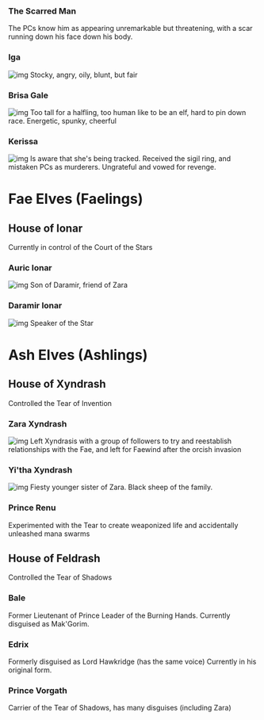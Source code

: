 ### The Scarred Man
The PCs know him as appearing unremarkable but threatening, with a scar running down his face down his body.

### Iga
![img](portrait-iga.jpg)
Stocky, angry, oily, blunt, but fair

### Brisa Gale
![img](portrait-brisa.jpg)
Too tall for a halfling, too human like to be an elf, hard to pin down race.
Energetic, spunky, cheerful

### Kerissa
![img](portrait-kerissa.jpg)
Is aware that she's being tracked. Received the sigil ring, and mistaken PCs as murderers.
Ungrateful and vowed for revenge.

# Fae Elves (Faelings)

## House of Ionar
Currently in control of the Court of the Stars

### Auric Ionar
![img](portrait-auric.jpg)
Son of Daramir, friend of Zara

### Daramir Ionar
![img](portrait-daramir.jpg)
Speaker of the Star

# Ash Elves (Ashlings)

## House of Xyndrash
Controlled the Tear of Invention

### Zara Xyndrash
![img](portrait-zara.jpg)
Left Xyndrasis with a group of followers to try and reestablish relationships with the Fae,
and left for Faewind after the orcish invasion

### Yi'tha Xyndrash
![img](portrait-yitha.jpeg)
Fiesty younger sister of Zara. Black sheep of the family.

### Prince Renu
Experimented with the Tear to create weaponized life and accidentally unleashed mana swarms

## House of Feldrash
Controlled the Tear of Shadows

### Bale
Former Lieutenant of Prince Leader of the Burning Hands.
Currently disguised as Mak'Gorim.

### Edrix
Formerly disguised as Lord Hawkridge (has the same voice)
Currently in his original form.

### Prince Vorgath
Carrier of the Tear of Shadows, has many disguises (including Zara)